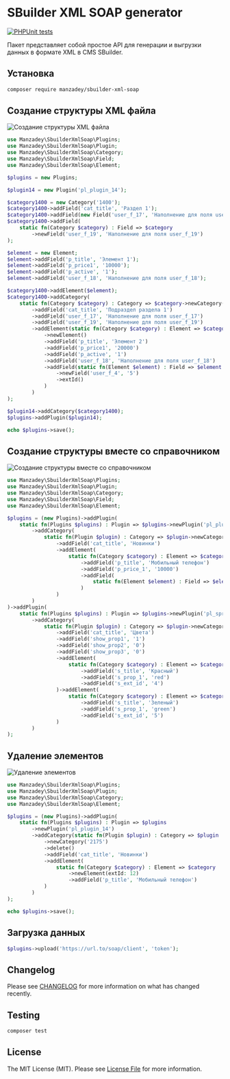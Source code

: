 # SBuilder XML SOAP generator

[![PHPUnit tests](https://github.com/Manzadey/sbuilder-xml-soap/actions/workflows/phpunit-tests.yml/badge.svg?event=push)](https://github.com/Manzadey/sbuilder-xml-soap/actions/workflows/phpunit-tests.yml)

Пакет представляет собой простое API для генерации и выгрузки данных в формате XML в CMS SBuilder.

## Установка

```bash
composer require manzadey/sbuilder-xml-soap
```

## Создание структуры XML файла
![Создание структуры XML файла](https://user-images.githubusercontent.com/34869211/225909894-d27f00b8-8a92-4fa2-b4a1-ddd76426ef9c.png)

```php
use Manzadey\SbuilderXmlSoap\Plugins;
use Manzadey\SbuilderXmlSoap\Plugin;
use Manzadey\SbuilderXmlSoap\Category;
use Manzadey\SbuilderXmlSoap\Field;
use Manzadey\SbuilderXmlSoap\Element;

$plugins = new Plugins;

$plugin14 = new Plugin('pl_plugin_14');

$category1400 = new Category('1400');
$category1400->addField('cat_title', 'Раздел 1');
$category1400->addField(new Field('user_f_17', 'Наполнение для поля user_f_17'));
$category1400->addField(
    static fn(Category $category) : Field => $category
        ->newField('user_f_19', 'Наполнение для поля user_f_19')
);

$element = new Element;
$element->addField('p_title', 'Элемент 1');
$element->addField('p_price1', '10000');
$element->addField('p_active', '1');
$element->addField('user_f_18', 'Наполнение для поля user_f_18');

$category1400->addElement($element);
$category1400->addCategory(
    static fn(Category $category) : Category => $category->newCategory()
        ->addField('cat_title', 'Подраздел раздела 1')
        ->addField('user_f_17', 'Наполнение для поля user_f_17')
        ->addField('user_f_19', 'Наполнение для поля user_f_19')
        ->addElement(static fn(Category $category) : Element => $category
            ->newElement()
            ->addField('p_title', 'Элемент 2')
            ->addField('p_price1', '20000')
            ->addField('p_active', '1')
            ->addField('user_f_18', 'Наполнение для поля user_f_18')
            ->addField(static fn(Element $element) : Field => $element
                ->newField('user_f_4', '5')
                ->extId()
            )
        )
);

$plugin14->addCategory($category1400);
$plugins->addPlugin($plugin14);

echo $plugins->save();
```

## Создание структуры вместе со справочником
![Создание структуры вместе со справочником](https://user-images.githubusercontent.com/34869211/225909996-3e51b16f-dcfd-4983-8254-85bd4ab5f336.png)


```php
use Manzadey\SbuilderXmlSoap\Plugins;
use Manzadey\SbuilderXmlSoap\Plugin;
use Manzadey\SbuilderXmlSoap\Category;
use Manzadey\SbuilderXmlSoap\Field;
use Manzadey\SbuilderXmlSoap\Element;

$plugins = (new Plugins)->addPlugin(
    static fn(Plugins $plugins) : Plugin => $plugins->newPlugin('pl_plugin_14')
        ->addCategory(
            static fn(Plugin $plugin) : Category => $plugin->newCategory()
                ->addField('cat_title', 'Новинки')
                ->addElement(
                    static fn(Category $category) : Element => $category->newElement()
                        ->addField('p_title', 'Мобильный телефон')
                        ->addField('p_price_1', '10000')
                        ->addField(
                            static fn(Element $element) : Field => $element->newField('user_f_22', '4')->extId()
                        )
                )
        )
)->addPlugin(
    static fn(Plugins $plugins) : Plugin => $plugins->newPlugin('pl_sprav')
        ->addCategory(
            static fn(Plugin $plugin) : Category => $plugin->newCategory()
                ->addField('cat_title', 'Цвета')
                ->addField('show_prop1', '1')
                ->addField('show_prop2', '0')
                ->addField('show_prop3', '0')
                ->addElement(
                    static fn(Category $category) : Element => $category->newElement()
                        ->addField('s_title', 'Красный')
                        ->addField('s_prop_1', 'red')
                        ->addField('s_ext_id', '4')
                )->addElement(
                    static fn(Category $category) : Element => $category->newElement(extId: 5)
                        ->addField('s_title', 'Зеленый')
                        ->addField('s_prop_1', 'green')
                        ->addField('s_ext_id', '5')
                )
        )
);
```

## Удаление элементов
![Удаление элементов](https://user-images.githubusercontent.com/34869211/225910092-3f5e0921-705f-4288-86db-822d1bfa1a02.png)

```php
use Manzadey\SbuilderXmlSoap\Plugins;
use Manzadey\SbuilderXmlSoap\Plugin;
use Manzadey\SbuilderXmlSoap\Category;
use Manzadey\SbuilderXmlSoap\Element;

$plugins = (new Plugins)->addPlugin(
    static fn(Plugins $plugins) : Plugin => $plugins
        ->newPlugin('pl_plugin_14')
        ->addCategory(static fn(Plugin $plugin) : Category => $plugin
            ->newCategory('2175')
            ->delete()
            ->addField('cat_title', 'Новинки')
            ->addElement(
                static fn(Category $category) : Element => $category
                    ->newElement(extId: 12)
                    ->addField('p_title', 'Мобильный телефон')
            )
        )
);

echo $plugins->save();
```

## Загрузка данных
```php
$plugins->upload('https://url.to/soap/client', 'token');
```

## Changelog

Please see [CHANGELOG](CHANGELOG.md) for more information on what has changed recently.

## Testing

```bash
composer test
```

## License

The MIT License (MIT). Please see [License File](LICENSE) for more information.

